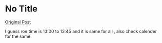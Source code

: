 # No Title

[Original Post](https://discourse.onlinedegree.iitm.ac.in/t/168537/2)

<p>I guess roe time is 13:00 to 13:45 and it is same for all , also check calender for the same.</p>